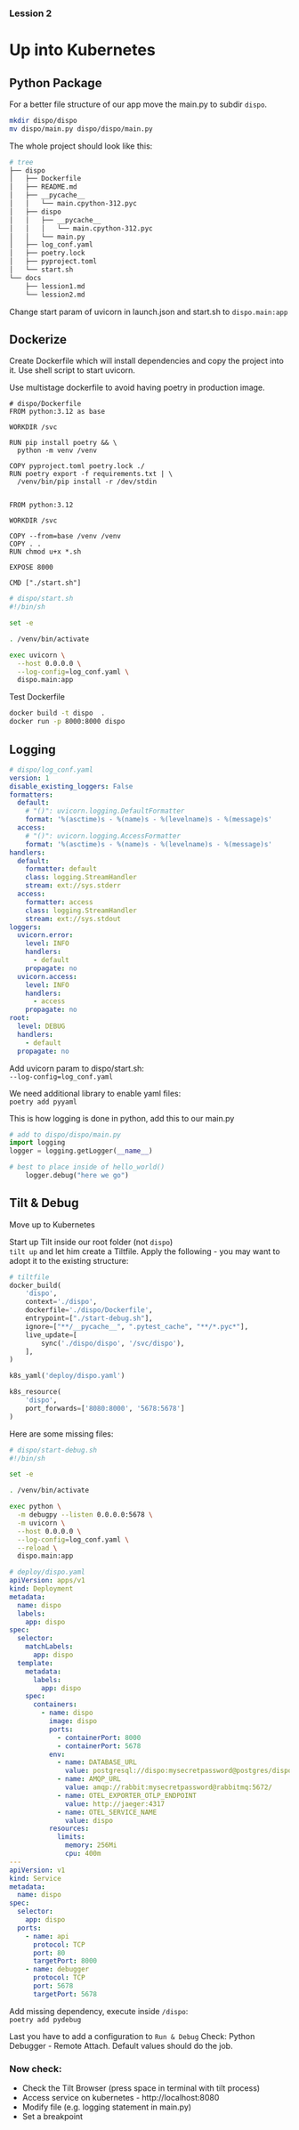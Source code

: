 ### Lession 2

# Up into Kubernetes

## Python Package

For a better file structure of our app move the main.py to subdir `dispo`.
```sh
mkdir dispo/dispo
mv dispo/main.py dispo/dispo/main.py

```

The whole project should look like this:

```sh
# tree
├── dispo
│   ├── Dockerfile
│   ├── README.md
│   ├── __pycache__
│   │   └── main.cpython-312.pyc
│   ├── dispo
│   │   ├── __pycache__
│   │   │   └── main.cpython-312.pyc
│   │   └── main.py
│   ├── log_conf.yaml
│   ├── poetry.lock
│   ├── pyproject.toml
│   └── start.sh
└── docs
    ├── lession1.md
    └── lession2.md
```

Change start param of uvicorn in launch.json and start.sh to `dispo.main:app`

## Dockerize

Create Dockerfile which will install dependencies and copy the project into it. Use shell script to start uvicorn.

Use multistage dockerfile to avoid having poetry in production image.

```docker
# dispo/Dockerfile
FROM python:3.12 as base

WORKDIR /svc

RUN pip install poetry && \
  python -m venv /venv

COPY pyproject.toml poetry.lock ./
RUN poetry export -f requirements.txt | \
  /venv/bin/pip install -r /dev/stdin


FROM python:3.12

WORKDIR /svc

COPY --from=base /venv /venv
COPY . .
RUN chmod u+x *.sh

EXPOSE 8000

CMD ["./start.sh"]
```

```sh
# dispo/start.sh
#!/bin/sh

set -e

. /venv/bin/activate

exec uvicorn \
  --host 0.0.0.0 \
  --log-config=log_conf.yaml \
  dispo.main:app
```

Test Dockerfile
```sh
docker build -t dispo  .
docker run -p 8000:8000 dispo
```

## Logging

```yaml
# dispo/log_conf.yaml
version: 1
disable_existing_loggers: False
formatters:
  default:
    # "()": uvicorn.logging.DefaultFormatter
    format: '%(asctime)s - %(name)s - %(levelname)s - %(message)s'
  access:
    # "()": uvicorn.logging.AccessFormatter
    format: '%(asctime)s - %(name)s - %(levelname)s - %(message)s'
handlers:
  default:
    formatter: default
    class: logging.StreamHandler
    stream: ext://sys.stderr
  access:
    formatter: access
    class: logging.StreamHandler
    stream: ext://sys.stdout
loggers:
  uvicorn.error:
    level: INFO
    handlers:
      - default
    propagate: no
  uvicorn.access:
    level: INFO
    handlers:
      - access
    propagate: no
root:
  level: DEBUG
  handlers:
    - default
  propagate: no
```

Add uvicorn param to dispo/start.sh: \
`--log-config=log_conf.yaml`

We need additional library to enable yaml files: \
`poetry add pyyaml`

This is how logging is done in python, add this to our main.py

```python
# add to dispo/dispo/main.py
import logging
logger = logging.getLogger(__name__)

# best to place inside of hello_world()
    logger.debug("here we go")
```

## Tilt & Debug

Move up to Kubernetes

Start up Tilt inside our root folder (not `dispo`) \
`tilt up` and let him create a Tiltfile. Apply the following - you may want to adopt it to the existing structure:

```python
# tiltfile
docker_build(
    'dispo',
    context='./dispo',
    dockerfile='./dispo/Dockerfile',
    entrypoint=["./start-debug.sh"],
    ignore=["**/__pycache__", ".pytest_cache", "**/*.pyc*"],
    live_update=[
        sync('./dispo/dispo', '/svc/dispo'),
    ],
)

k8s_yaml('deploy/dispo.yaml')

k8s_resource(
    'dispo',
    port_forwards=['8080:8000', '5678:5678']
)

```

Here are some missing files:

```sh
# dispo/start-debug.sh
#!/bin/sh

set -e

. /venv/bin/activate

exec python \
  -m debugpy --listen 0.0.0.0:5678 \
  -m uvicorn \
  --host 0.0.0.0 \
  --log-config=log_conf.yaml \
  --reload \
  dispo.main:app
```

```yaml
# deploy/dispo.yaml
apiVersion: apps/v1
kind: Deployment
metadata:
  name: dispo
  labels:
    app: dispo
spec:
  selector:
    matchLabels:
      app: dispo
  template:
    metadata:
      labels:
        app: dispo
    spec:
      containers:
        - name: dispo
          image: dispo
          ports:
            - containerPort: 8000
            - containerPort: 5678
          env:
            - name: DATABASE_URL
              value: postgresql://dispo:mysecretpassword@postgres/dispo
            - name: AMQP_URL
              value: amqp://rabbit:mysecretpassword@rabbitmq:5672/
            - name: OTEL_EXPORTER_OTLP_ENDPOINT
              value: http://jaeger:4317
            - name: OTEL_SERVICE_NAME
              value: dispo
          resources:
            limits:
              memory: 256Mi
              cpu: 400m
---
apiVersion: v1
kind: Service
metadata:
  name: dispo
spec:
  selector:
    app: dispo
  ports:
    - name: api
      protocol: TCP
      port: 80
      targetPort: 8000
    - name: debugger
      protocol: TCP
      port: 5678
      targetPort: 5678
```

Add missing dependency, execute inside `/dispo`: \
`poetry add pydebug`

Last you have to add a configuration to `Run & Debug`
Check: Python Debugger - Remote Attach. Default values should do the job.

### Now check:
- Check the Tilt Browser (press space in terminal with tilt process)
- Access service on kubernetes - http://localhost:8080
- Modify file (e.g. logging statement in main.py)
- Set a breakpoint


